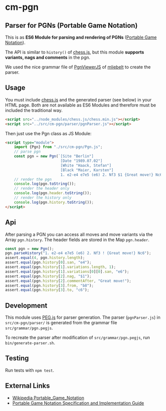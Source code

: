 # cm-pgn

## Parser for PGNs (Portable Game Notation)

This is as **ES6 Module for parsing and rendering of PGNs** ([Portable Game Notation](https://de.wikipedia.org/wiki/Portable_Game_Notation)).

The API is similar to `history()` of [chess.js](https://github.com/jhlywa/chess.js), but this module **supports variants, nags and comments** in the pgn.

We used the nice grammar file of [PgnViewerJS](https://github.com/mliebelt/PgnViewerJS) of [mliebelt](https://github.com/mliebelt) to create the parser.

## Usage

You must include [chess.js](https://github.com/jhlywa/chess.js) and the generated parser (see below) in your HTML page. Both are
not available as ES6 Modules and therefore must be included the traditional way.

```html
<script src="../node_modules/chess.js/chess.min.js"></script>
<script src="../src/cm-pgn/parser/pgnParser.js"></script>
```

Then just use the Pgn class as JS Module:

```html
<script type="module">
    import {Pgn} from "./src/cm-pgn/Pgn.js";
    // parse pgn
    const pgn = new Pgn(`[Site "Berlin"]
                         [Date "1989.07.02"]
                         [White "Haack, Stefan"]
                         [Black "Maier, Karsten"]
                         1. e2-e4 e7e5 (e6) 2. Nf3 $1 {Great move!} Nc6`);
    // render the pgn
    console.log(pgn.toString());
    // render the header only
    console.log(pgn.header.toString());
    // render the history only
    console.log(pgn.history.toString());
</script>
```

## Api

After parsing a PGN you can access all moves and move variants via the Array `pgn.history`.
The header fields are stored in the Map `pgn.header`.

```javascript
const pgn = new Pgn();
pgn.parseHistory("1. e2-e4 e7e5 (e6) 2. Nf3 ! {Great move!} Nc6");
assert.equal(4, pgn.history.length);
assert.equal(pgn.history[0].san, "e4");
assert.equal(pgn.history[1].variations.length, 1);
assert.equal(pgn.history[1].variations[0][0].san, "e6");
assert.equal(pgn.history[2].nag, "$1");
assert.equal(pgn.history[2].commentAfter, "Great move!");
assert.equal(pgn.history[3].from, "b8");
assert.equal(pgn.history[3].to, "c6");
```

## Development

This module uses [PEG.js](https://pegjs.org/) for parser generation. The parser (`pgnParser.js`)
in `src/cm-pgn/parser/` is generated from the grammar file `src/grammar/pgn.pegjs`.

To recreate the parser after modification of `src/grammar/pgn.pegjs`, run `bin/generate-parser.sh`.

## Testing

Run tests with `npm test`.

## External Links

- [Wikipedia Portable_Game_Notation](https://en.wikipedia.org/wiki/Portable_Game_Notation)
- [Portable Game Notation Specification and Implementation Guide](http://www.saremba.de/chessgml/standards/pgn/pgn-complete.htm)

